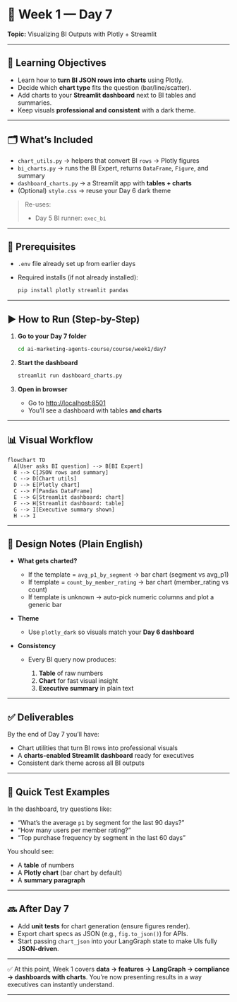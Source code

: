 # 📘 Week 1 — Day 7

**Topic:** Visualizing BI Outputs with Plotly + Streamlit

---

## 🎯 Learning Objectives

* Learn how to **turn BI JSON rows into charts** using Plotly.
* Decide which **chart type** fits the question (bar/line/scatter).
* Add charts to your **Streamlit dashboard** next to BI tables and summaries.
* Keep visuals **professional and consistent** with a dark theme.

---

## 🗂 What’s Included

* `chart_utils.py` → helpers that convert BI `rows` → Plotly figures
* `bi_charts.py` → runs the BI Expert, returns `DataFrame`, `Figure`, and summary
* `dashboard_charts.py` → a Streamlit app with **tables + charts**
* (Optional) `style.css` → reuse your Day 6 dark theme

> Re-uses:
>
> * Day 5 BI runner: `exec_bi`

---

## 🧩 Prerequisites

* `.env` file already set up from earlier days
* Required installs (if not already installed):

  ```bash
  pip install plotly streamlit pandas
  ```

---

## ▶️ How to Run (Step-by-Step)

1. **Go to your Day 7 folder**

   ```bash
   cd ai-marketing-agents-course/course/week1/day7
   ```

2. **Start the dashboard**

   ```bash
   streamlit run dashboard_charts.py
   ```

3. **Open in browser**

   * Go to [http://localhost:8501](http://localhost:8501)
   * You’ll see a dashboard with tables **and charts**

---

## 📊 Visual Workflow

```mermaid
flowchart TD
  A[User asks BI question] --> B[BI Expert]
  B --> C[JSON rows and summary]
  C --> D[Chart utils]
  D --> E[Plotly chart]
  C --> F[Pandas DataFrame]
  E --> G[Streamlit dashboard: chart]
  F --> H[Streamlit dashboard: table]
  G --> I[Executive summary shown]
  H --> I

```

---

## 🧠 Design Notes (Plain English)

* **What gets charted?**

  * If the template = `avg_p1_by_segment` → bar chart (segment vs avg\_p1)
  * If template = `count_by_member_rating` → bar chart (member\_rating vs count)
  * If template is unknown → auto-pick numeric columns and plot a generic bar

* **Theme**

  * Use `plotly_dark` so visuals match your **Day 6 dashboard**

* **Consistency**

  * Every BI query now produces:

    1. **Table** of raw numbers
    2. **Chart** for fast visual insight
    3. **Executive summary** in plain text

---

## ✅ Deliverables

By the end of Day 7 you’ll have:

* Chart utilities that turn BI rows into professional visuals
* A **charts-enabled Streamlit dashboard** ready for executives
* Consistent dark theme across all BI outputs

---

## 🔬 Quick Test Examples

In the dashboard, try questions like:

* “What’s the average `p1` by segment for the last 90 days?”
* “How many users per member rating?”
* “Top purchase frequency by segment in the last 60 days”

You should see:

* A **table** of numbers
* A **Plotly chart** (bar chart by default)
* A **summary paragraph**

---

## 🔜 After Day 7

* Add **unit tests** for chart generation (ensure figures render).
* Export chart specs as JSON (e.g., `fig.to_json()`) for APIs.
* Start passing `chart_json` into your LangGraph state to make UIs fully **JSON-driven**.

---

✅ At this point, Week 1 covers **data → features → LangGraph → compliance → dashboards with charts**. You’re now presenting results in a way executives can instantly understand.

---


